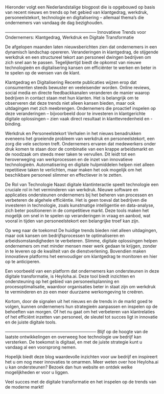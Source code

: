 Hieronder volgt een Nederlandstalige blogpost die is opgebouwd op basis van recent nieuws en trends op het gebied van klantgedrag, werkdruk, personeelstekort, technologie en digitalisering – allemaal thema’s die ondernemers van vandaag de dag bezighouden.

──────────────────────────────
Innovatieve Trends voor Ondernemers: Klantgedrag, Werkdruk en Digitale Transformatie

De afgelopen maanden laten nieuwsberichten zien dat ondernemers in een dynamisch landschap opereren. Veranderingen in klantgedrag, de stijgende werkdruk en een structureel tekort aan personeel dwingen bedrijven om zich snel aan te passen. Tegelijkertijd biedt de opkomst van nieuwe technologieën en digitalisering kansen om efficiënter te werken en beter in te spelen op de wensen van de klant.

Klantgedrag en Digitalisering
Recente publicaties wijzen erop dat consumenten steeds bewuster en veeleisender worden. Online reviews, social media en directe feedbackkanalen veranderen de manier waarop bedrijven in contact staan met hun klanten. Het is belangrijk om te observeren dat deze trends niet alleen kansen bieden, maar ook uitdagingen met zich meebrengen. Ondernemers die proactief inspelen op deze veranderingen – bijvoorbeeld door te investeren in klantgerichte digitale oplossingen – zien vaak direct resultaat in klanttevredenheid en -binding.

Werkdruk en Personeelstekort
Verhalen in het nieuws benadrukken eveneens het groeiende probleem van werkdruk en personeelstekort, een zorg die vele sectoren treft. Ondernemers ervaren dat medewerkers onder druk komen te staan door de combinatie van een krappe arbeidsmarkt en de noodzaak om steeds meer taken te vervullen. Dit leidt tot een heroverweging van werkprocessen en de inzet van innovatieve technologieën. Automatisering en digitale hulpmiddelen helpen niet alleen repetitieve taken te verlichten, maar maken het ook mogelijk om het beschikbare personeel slimmer en effectiever in te zetten.

De Rol van Technologie
Naast digitale klantinteractie speelt technologie een cruciale rol in het verminderen van werkdruk. Nieuwe software en applicaties ondersteunen ondernemers bij het beheren van processen en verbeteren de algehele efficiëntie. Het is geen toeval dat bedrijven die investeren in technologie, zoals kunstmatige intelligentie en data-analyse, zich beter positioneren in de competitieve markt. Deze tools maken het mogelijk om snel in te spelen op veranderingen in vraag en aanbod, wat vooral in tijden van personeelstekort een belangrijke troef kan zijn.

Op weg naar de toekomst
De huidige trends bieden niet alleen uitdagingen, maar ook kansen om bedrijfsprocessen te optimaliseren en arbeidsomstandigheden te verbeteren. Slimme, digitale oplossingen helpen ondernemers om met minder mensen meer werk gedaan te krijgen, zonder in te leveren op de kwaliteit van de dienstverlening. Bovendien maken innovatieve platforms het eenvoudiger om klantgedrag te monitoren en hier op te anticiperen.

Een voorbeeld van een platform dat ondernemers kan ondersteunen in deze digitale transformatie, is Heyloha.ai. Deze tool biedt inzichten en ondersteuning op het gebied van personeelsplanning en procesoptimalisatie, waardoor organisaties beter in staat zijn om werkdruk te verminderen en zo een meer duurzame werkomgeving te creëren.

Kortom, door de signalen uit het nieuws en de trends in de markt goed te volgen, kunnen ondernemers hun strategieën aanpassen en inspelen op de behoeften van morgen. Of het nu gaat om het verbeteren van klantrelaties of het efficiënt inzetten van personeel, de sleutel tot succes ligt in innovatie en de juiste digitale tools.

──────────────────────────────
Blijf op de hoogte van de laatste ontwikkelingen en overweeg hoe technologie uw bedrijf kan versterken. De toekomst is digitaal, en met de juiste strategie kunt u vandaag al een voorsprong nemen.

Hopelijk biedt deze blog waardevolle inzichten voor uw bedrijf en inspireert het u om nog meer innovaties te omarmen. Meer weten over hoe Heyloha.ai u kan ondersteunen? Bezoek dan hun website en ontdek welke mogelijkheden er voor u liggen.

Veel succes met de digitale transformatie en het inspelen op de trends van de moderne markt!